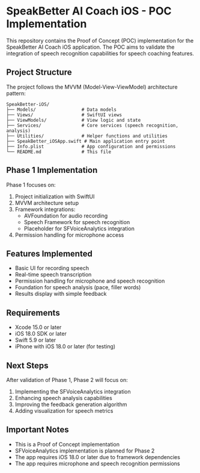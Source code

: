 # SpeakBetter AI Coach iOS - POC Implementation

This repository contains the Proof of Concept (POC) implementation for the SpeakBetter AI Coach iOS application. The POC aims to validate the integration of speech recognition capabilities for speech coaching features.

## Project Structure

The project follows the MVVM (Model-View-ViewModel) architecture pattern:

```
SpeakBetter-iOS/
├── Models/                 # Data models
├── Views/                  # SwiftUI views
├── ViewModels/             # View logic and state
├── Services/               # Core services (speech recognition, analysis)
├── Utilities/              # Helper functions and utilities
├── SpeakBetter_iOSApp.swift # Main application entry point
├── Info.plist              # App configuration and permissions
└── README.md               # This file
```

## Phase 1 Implementation

Phase 1 focuses on:

1. Project initialization with SwiftUI
2. MVVM architecture setup
3. Framework integrations:
   - AVFoundation for audio recording
   - Speech Framework for speech recognition
   - Placeholder for SFVoiceAnalytics integration
4. Permission handling for microphone access

## Features Implemented

- Basic UI for recording speech
- Real-time speech transcription
- Permission handling for microphone and speech recognition
- Foundation for speech analysis (pace, filler words)
- Results display with simple feedback

## Requirements

- Xcode 15.0 or later
- iOS 18.0 SDK or later
- Swift 5.9 or later
- iPhone with iOS 18.0 or later (for testing)

## Next Steps

After validation of Phase 1, Phase 2 will focus on:

1. Implementing the SFVoiceAnalytics integration
2. Enhancing speech analysis capabilities
3. Improving the feedback generation algorithm
4. Adding visualization for speech metrics

## Important Notes

- This is a Proof of Concept implementation
- SFVoiceAnalytics implementation is planned for Phase 2
- The app requires iOS 18.0 or later due to framework dependencies
- The app requires microphone and speech recognition permissions

